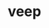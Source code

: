 ---
category: 4-letters
denotation: null
name: veep
reference_link: https://www.etymonline.com/word/veep
root_language: null
root_name: null
title: veep
type: free
word_sums:
- respelling: veep
  sum: 'Veep + '
---